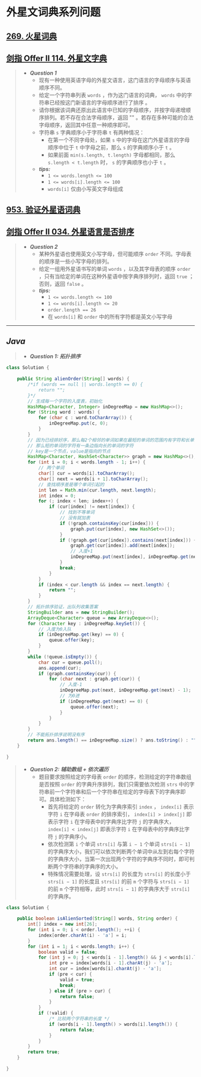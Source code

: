 # 外星文词典系列问题

## [269. 火星词典](https://leetcode.cn/problems/alien-dictionary/)

## [剑指 Offer II 114. 外星文字典](https://leetcode.cn/problems/Jf1JuT/)

> - ***Question 1***
>   - 现有一种使用英语字母的外星文语言，这门语言的字母顺序与英语顺序不同。
>   - 给定一个字符串列表 `words` ，作为这门语言的词典， `words` 中的字符串已经按这门新语言的字母顺序进行了排序 。
>   - 请你根据该词典还原出此语言中已知的字母顺序，并按字母递增顺序排列。若不存在合法字母顺序，返回 "" 。若存在多种可能的合法字母顺序，返回其中任意一种顺序即可。
>   - 字符串 `s` 字典顺序小于字符串 `t` 有两种情况：
>     - 在第一个不同字母处，如果 `s` 中的字母在这门外星语言的字母顺序中位于 `t` 中字母之前，那么 `s` 的字典顺序小于 `t` 。
>     - 如果前面 `min(s.length, t.length)` 字母都相同，那么 `s.length < t.length` 时， `s` 的字典顺序也小于 `t` 。
>   - ***tips:***
>     - `1 <= words.length <= 100`
>     - `1 <= words[i].length <= 100`
>     - `words[i]` 仅由小写英文字母组成

## [953. 验证外星语词典](https://leetcode.cn/problems/verifying-an-alien-dictionary/)

## [剑指 Offer II 034. 外星语言是否排序](https://leetcode.cn/problems/lwyVBB/)

> - ***Question 2***
>   - 某种外星语也使用英文小写字母，但可能顺序 `order` 不同。字母表的顺序是一些小写字母的排列。
>   - 给定一组用外星语书写的单词 `words` ，以及其字母表的顺序 `order` ，只有当给定的单词在这种外星语中按字典序排列时，返回 `true` ；否则，返回 `false` 。
>   - ***tips:***
>     - `1 <= words.length <= 100`
>     - `1 <= words[i].length <= 20`
>     - `order.length == 26`
>     - 在 `words[i]` 和 `order` 中的所有字符都是英文小写字母

---

## *Java*

> - ***Question 1: 拓扑排序***

```java
class Solution {
    
    public String alienOrder(String[] words) {
        /*if (words == null || words.length == 0) {
            return "";
        }*/
        // 生成每一个字符的入度表，初始化
        HashMap<Character, Integer> inDegreeMap = new HashMap<>();
        for (String word : words) {
            for (char c : word.toCharArray()) {
                inDegreeMap.put(c, 0);
            }
        }
        // 因为已经排好序，那么每2个相邻的单词如果在最短的单词的范围内有字符和长单词的字符不一样
        // 那么短的单词的字符有一条边指向长的单词的字符
        // key是一个节点，value是指向的节点
        HashMap<Character, HashSet<Character>> graph = new HashMap<>();
        for (int i = 0; i < words.length - 1; i++) {
            // 两个单词
            char[] cur = words[i].toCharArray();
            char[] next = words[i + 1].toCharArray();
            // 查找顺序差是哪个单词引起的
            int len = Math.min(cur.length, next.length);
            int index = 0;
            for (; index < len; index++) {
                if (cur[index] != next[index]) {
                    // 找到不等单词
                    // 没有就加表
                    if (!graph.containsKey(cur[index])) {
                        graph.put(cur[index], new HashSet<>());
                    }
                    if (!graph.get(cur[index]).contains(next[index])) {
                        graph.get(cur[index]).add(next[index]);
                        // 入度+1
                        inDegreeMap.put(next[index], inDegreeMap.get(next[index]) + 1);
                    }
                    break;
                }
            }
            if (index < cur.length && index == next.length) {
                return "";
            }
        }
        // 拓扑排序验证，出队列收集答案
        StringBuilder ans = new StringBuilder();
        ArrayDeque<Character> queue = new ArrayDeque<>();
        for (Character key : inDegreeMap.keySet()) {
            // 入度为0入队
            if (inDegreeMap.get(key) == 0) {
                queue.offer(key);
            }
        }
        while (!queue.isEmpty()) {
            char cur = queue.poll();
            ans.append(cur);
            if (graph.containsKey(cur)) {
                for (char next : graph.get(cur)) {
                    // 入度-1
                    inDegreeMap.put(next, inDegreeMap.get(next) - 1);
                    // 为0进
                    if (inDegreeMap.get(next) == 0) {
                        queue.offer(next);
                    }
                }
            }
        }
        // 不能拓扑排序说明没有序
        return ans.length() == inDegreeMap.size() ? ans.toString() : "";
    }
    
}
```

> - ***Question 2: 辅助数组 + 依次遍历***
>   - 题目要求按照给定的字母表 `order` 的顺序，检测给定的字符串数组是否按照 `order` 的字典升序排列，我们只需要依次检测 `strs` 中的字符串前一个字符串和后一个字符串在给定的字母表下的字典序即可。具体检测如下：
>     - 首先将给定的 `order` 转化为字典序索引 `index` ， `index[i]` 表示字符 `i` 在字母表 `order` 的排序索引， `index[i] > index[j]` 即表示字符 `i` 在字母表中的字典序比字符 `j` 的字典序大， `index[i] < index[j]` 即表示字符 `i` 在字母表中的字典序比字符 `j` 的字典序小。
>     - 依次检测第 `i` 个单词 `strs[i]` 与第 `i − 1` 个单词 `strs[i − 1]` 的字典序大小，我们可以依次判断两个单词中从左到右每个字符的字典序大小，当第一次出现两个字符的字典序不同时，即可判断两个字符串的字典序的大小。
>     - 特殊情况需要处理，设 `strs[i]` 的长度为 `strs[i]` 的长度小于 `strs[i − 1]` 的长度且 `strs[i]` 的前 `m` 个字符与 `strs[i − 1]` 的前 `m` 个字符相等，此时 `strs[i − 1]` 的字典序大于 `strs[i]` 的字典序。

```java
class Solution {
    
    public boolean isAlienSorted(String[] words, String order) {
        int[] index = new int[26];
        for (int i = 0; i < order.length(); ++i) {
            index[order.charAt(i) - 'a'] = i;
        }
        for (int i = 1; i < words.length; i++) {
            boolean valid = false;
            for (int j = 0; j < words[i - 1].length() && j < words[i].length(); j++) {
                int pre = index[words[i - 1].charAt(j) - 'a'];
                int cur = index[words[i].charAt(j) - 'a'];
                if (pre < cur) {
                    valid = true;
                    break;
                } else if (pre > cur) {
                    return false;
                }
            }
            if (!valid) {
                /* 比较两个字符串的长度 */
                if (words[i - 1].length() > words[i].length()) {
                    return false;
                }
            }
        }
        return true;
    }
    
}
```
